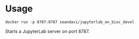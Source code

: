 # Usage

```
docker run -p 8787:8787 seandavi/jupyterlab_on_bioc_devel
```

Starts a JupyterLab server on port 8787.
